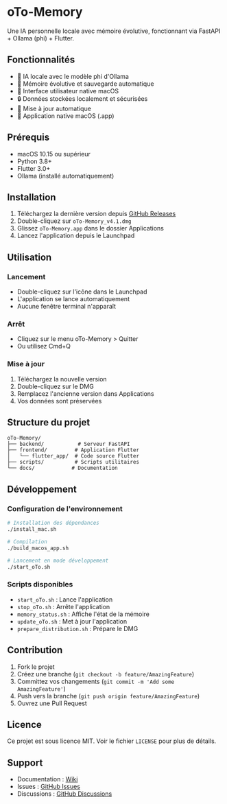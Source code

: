 # oTo-Memory

Une IA personnelle locale avec mémoire évolutive, fonctionnant via FastAPI + Ollama (phi) + Flutter.

## Fonctionnalités

- 🤖 IA locale avec le modèle phi d'Ollama
- 💾 Mémoire évolutive et sauvegarde automatique
- 🎯 Interface utilisateur native macOS
- 🔒 Données stockées localement et sécurisées
- 🔄 Mise à jour automatique
- 📱 Application native macOS (.app)

## Prérequis

- macOS 10.15 ou supérieur
- Python 3.8+
- Flutter 3.0+
- Ollama (installé automatiquement)

## Installation

1. Téléchargez la dernière version depuis [GitHub Releases](https://github.com/Kiapcn/oTo-Memory/releases)
2. Double-cliquez sur `oTo-Memory_v4.1.dmg`
3. Glissez `oTo-Memory.app` dans le dossier Applications
4. Lancez l'application depuis le Launchpad

## Utilisation

### Lancement
- Double-cliquez sur l'icône dans le Launchpad
- L'application se lance automatiquement
- Aucune fenêtre terminal n'apparaît

### Arrêt
- Cliquez sur le menu oTo-Memory > Quitter
- Ou utilisez Cmd+Q

### Mise à jour
1. Téléchargez la nouvelle version
2. Double-cliquez sur le DMG
3. Remplacez l'ancienne version dans Applications
4. Vos données sont préservées

## Structure du projet

```
oTo-Memory/
├── backend/           # Serveur FastAPI
├── frontend/         # Application Flutter
│   └── flutter_app/  # Code source Flutter
├── scripts/          # Scripts utilitaires
└── docs/            # Documentation
```

## Développement

### Configuration de l'environnement

```bash
# Installation des dépendances
./install_mac.sh

# Compilation
./build_macos_app.sh

# Lancement en mode développement
./start_oTo.sh
```

### Scripts disponibles

- `start_oTo.sh` : Lance l'application
- `stop_oTo.sh` : Arrête l'application
- `memory_status.sh` : Affiche l'état de la mémoire
- `update_oTo.sh` : Met à jour l'application
- `prepare_distribution.sh` : Prépare le DMG

## Contribution

1. Fork le projet
2. Créez une branche (`git checkout -b feature/AmazingFeature`)
3. Committez vos changements (`git commit -m 'Add some AmazingFeature'`)
4. Push vers la branche (`git push origin feature/AmazingFeature`)
5. Ouvrez une Pull Request

## Licence

Ce projet est sous licence MIT. Voir le fichier `LICENSE` pour plus de détails.

## Support

- Documentation : [Wiki](https://github.com/Kiapcn/oTo-Memory/wiki)
- Issues : [GitHub Issues](https://github.com/Kiapcn/oTo-Memory/issues)
- Discussions : [GitHub Discussions](https://github.com/Kiapcn/oTo-Memory/discussions)


